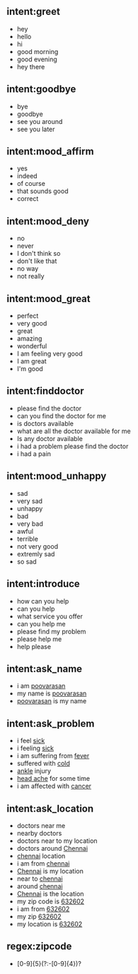 ## intent:greet
- hey
- hello
- hi
- good morning
- good evening
- hey there

## intent:goodbye
- bye
- goodbye
- see you around
- see you later

## intent:mood_affirm
- yes
- indeed
- of course
- that sounds good
- correct

## intent:mood_deny
- no
- never
- I don't think so
- don't like that
- no way
- not really

## intent:mood_great
- perfect
- very good
- great
- amazing
- wonderful
- I am feeling very good
- I am great
- I'm good

## intent:finddoctor
- please find the doctor
- can you find the doctor for me
- is doctors available
- what are all the doctor available for me
- Is any doctor available
- i had a problem please find the doctor
- i had a pain 


## intent:mood_unhappy
- sad
- very sad
- unhappy
- bad
- very bad
- awful
- terrible
- not very good
- extremly sad
- so sad

## intent:introduce
- how can you help
- can you help
- what service you offer
- can you help me
- please find my problem
- please help me
- help please

## intent:ask_name
- i am [poovarasan](name)
- my name is [poovarasan](name)
- [poovarasan](name) is my name


## intent:ask_problem
- i feel [sick](user_problem)
- i feeling [sick](user_problem)
- i am suffering from [fever](user_problem)
- suffered with [cold](user_problem)
- [ankle](user_problem) injury
- [head ache](user_problem) for some time
- i am affected with [cancer](user_problem)
 

## intent:ask_location
- doctors near me
- nearby doctors
- doctors near to my location
- doctors around [Chennai](location)
- [chennai](location) location
- i am from [chennai](location)
- [Chennai](location) is my location
- near to [chennai](location)
- around [chennai](location)
- [Chennai](location) is the location
- my zip code is [632602](location)
- i am from [632602](location)
- my zip [632602](location)
- my location is [632602](location)

## regex:zipcode
- [0-9]{5}(?:-[0-9]{4})?